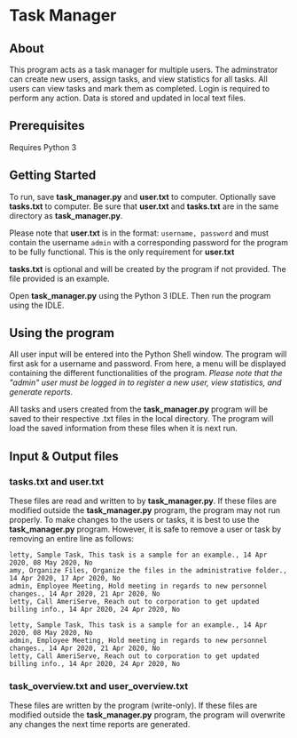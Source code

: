 # Task Manager

## About
This program acts as a task manager for multiple users. The adminstrator can create new users, assign tasks, and view statistics for all tasks. All users can view tasks and mark them as completed. Login is required to perform any action. Data is stored and updated in local text files.

## Prerequisites

Requires Python 3


## Getting Started

To run, save **task_manager.py** and **user.txt** to computer. Optionally save **tasks.txt** to computer.
Be sure that **user.txt** and **tasks.txt** are in the same directory as **task_manager.py**.

Please note that **user.txt** is in the format: ```username, password```
and must contain the username ```admin``` with a corresponding password for the program to be fully functional.
This is the only requirement for **user.txt**

**tasks.txt** is optional and will be created by the program if not provided. The file provided is an example.

Open **task_manager.py** using the Python 3 IDLE. Then run the program using the IDLE.

## Using the program
All user input will be entered into the Python Shell window. 
The program will first ask for a username and password. From here, a menu will be displayed containing the different functionalities of the program.
*Please note that the "admin" user must be logged in to register a new user, view statistics, and generate reports.*

All tasks and users created from the **task_manager.py** program will be saved to their respective .txt files in the local directory.
The program will load the saved information from these files when it is next run.

## Input & Output files

### tasks.txt and user.txt
These files are read and written to by **task_manager.py**.
If these files are modified outside the **task_manager.py** program, the program may not run properly.
To make changes to the users or tasks, it is best to use the **task_manager.py** program.
However, it is safe to remove a user or task by removing an entire line as follows:

``` Before: 
letty, Sample Task, This task is a sample for an example., 14 Apr 2020, 08 May 2020, No
amy, Organize Files, Organize the files in the administrative folder., 14 Apr 2020, 17 Apr 2020, No
admin, Employee Meeting, Hold meeting in regards to new personnel changes., 14 Apr 2020, 21 Apr 2020, No
letty, Call AmeriServe, Reach out to corporation to get updated billing info., 14 Apr 2020, 24 Apr 2020, No
```

``` After -- removed task for user "amy" :
letty, Sample Task, This task is a sample for an example., 14 Apr 2020, 08 May 2020, No
admin, Employee Meeting, Hold meeting in regards to new personnel changes., 14 Apr 2020, 21 Apr 2020, No
letty, Call AmeriServe, Reach out to corporation to get updated billing info., 14 Apr 2020, 24 Apr 2020, No
```


### task_overview.txt and user_overview.txt
These files are written by the program (write-only).
If these files are modified outside the **task_manager.py** program, the program will overwrite any changes the next time reports are generated.


